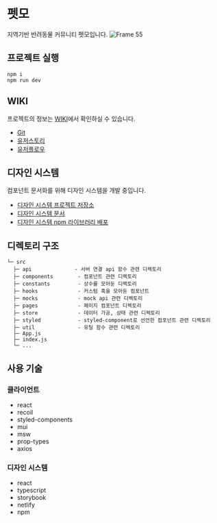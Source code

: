 # 펫모
지역기반 반려동물 커뮤니티 펫모입니다.
![Frame 55](https://user-images.githubusercontent.com/75062526/232320173-95bfc59e-5606-43fd-b7ce-41e2f95c1871.png)

## 프로젝트 실행
```
npm i
npm run dev
```

## WIKI
프로젝트의 정보는 [WIKI](https://github.com/moonyerim2/petmo-frontend/wiki)에서 확인하실 수 있습니다.
- [Git](https://github.com/moonyerim2/petmo-frontend/wiki/Git)
- [유저스토리](https://github.com/moonyerim2/petmo-frontend/wiki/%EC%9C%A0%EC%A0%80%EC%8A%A4%ED%86%A0%EB%A6%AC)
- [유저플로우](https://github.com/moonyerim2/petmo-frontend/wiki/%EC%9C%A0%EC%A0%80%ED%94%8C%EB%A1%9C%EC%9A%B0)

## 디자인 시스템
컴포넌트 문서화를 위해 디자인 시스템을 개발 중입니다.
- [디자인 시스템 프로젝트 저장소](https://github.com/moonyerim2/petmo-design-system)
- [디자인 시스템 문서](http://petmo-storybook.site/)
- [디자인 시스템 npm 라이브러리 배포](https://www.npmjs.com/package/petmo-design-system)



## 디렉토리 구조
```
└─ src
  ├─ api              - 서버 연결 api 함수 관련 디렉토리
  ├─ components        - 컴포넌트 관련 디렉토리
  ├─ constants         - 상수를 모아둔 디렉토리
  ├─ hooks             - 커스텀 훅을 모아둔 컴포넌트
  ├─ mocks             - mock api 관련 디렉토리
  ├─ pages             - 페이지 컴포넌트 디렉토리
  ├─ store             - 데이터 가공, 상태 관련 디렉토리
  ├─ styled            - styled-component로 선언한 컴포넌트 관련 디렉토리
  ├─ util              - 유틸 함수 관련 디렉토리
  ├─ App.js
  ├─ index.js
  └─ ...
```

## 사용 기술
### 클라이언트
- react
- recoil
- styled-components
- mui
- msw
- prop-types
- axios
### 디자인 시스템
- react
- typescript
- storybook
- netlify
- npm
